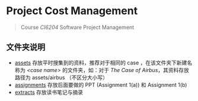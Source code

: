 # Project Cost Management

> Course *CI6204* Software Project Management

## 文件夹说明

* [assets](assets) 存放平时搜集到的资料，推荐对于相同的 case ，在该文件夹下新建名称为 *\<case name\>* 的文件夹，如：对于 *The Case of Airbus*，其资料存放路径为 assets/airbus （不区分大小写）
* [assignments](assignments) 存放后面要做的 PPT (Assignment 1(a)) 和 Assignment 1(b)
* [extracts](extracts) 存放读书笔记与摘录
